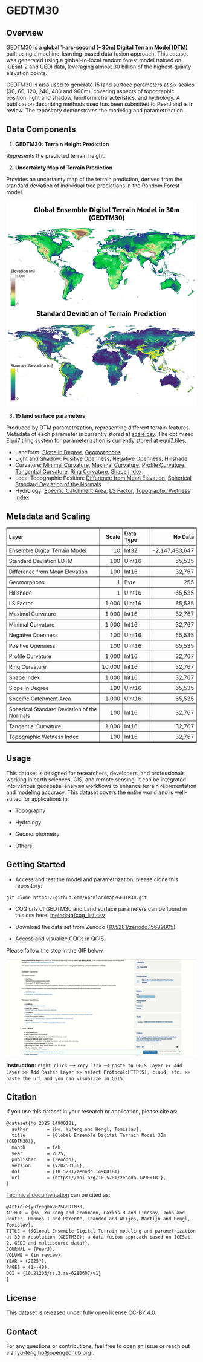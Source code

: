 # GEDTM30

## Overview

GEDTM30 is a **global 1-arc-second (~30m) Digital Terrain Model (DTM)** built using a machine-learning-based data fusion approach. This dataset was generated using a global-to-local random forest model trained on ICEsat-2 and GEDI data, leveraging almost 30 billion of the highest-quality elevation points. 

GEDTM30 is also used to generate 15 land surface parameters at six scales (30, 60, 120, 240, 480 and 960m), covering aspects of topographic position, light and shadow, landform characteristics, and hydrology. A publication describing methods used has been submitted to PeerJ and is in review. The repository demonstrates the modeling and parametrization. 

## Data Components

1. **GEDTM30: Terrain Height Prediction**

Represents the predicted terrain height.

2. **Uncertainty Map of Terrain Prediction**

Provides an uncertainty map of the terrain prediction, derived from the standard deviation of individual tree predictions in the Random Forest model.

![Alt text](img/landing.jpg)

3. **15 land surface parameters**

Produced by DTM parametrization, representing different terrain features. Metadata of each parameter is currently stored at [scale.csv](parametrization/scaling.csv). The optimized [Equi7](https://github.com/TUW-GEO/Equi7Grid) tiling system for parameterization is currently stored at [equi7_tiles](parametrization/equi7_tiles).


- Landform:
[Slope in Degree](https://zenodo.org/records/14920379), [Geomorphons](https://zenodo.org/records/14920357)
- Light and Shadow:
[Positive Openness](https://zenodo.org/records/14920371), [Negative Openness](https://zenodo.org/records/14920369), [Hillshade](https://zenodo.org/records/14920359)
- Curvature:
[Minimal Curvature](https://zenodo.org/records/14920365), [Maximal Curvature](https://zenodo.org/records/14920363), [Profile Curvature](https://zenodo.org/records/14920373), [Tangential Curvature](https://zenodo.org/records/14920385), [Ring Curvature](https://zenodo.org/records/14920375), [Shape Index](https://zenodo.org/records/14920377)
- Local Topographic Position:
[Difference from Mean Elevation](https://zenodo.org/records/14919451), [Spherical Standard Deviation of the Normals](https://zenodo.org/records/14920383)
- Hydrology:
[Specific Catchment Area](https://zenodo.org/records/14920381), [LS Factor](https://zenodo.org/records/14920361), [Topographic Wetness Index](https://zenodo.org/records/14920387)

## Metadata and Scaling

<table border="1" style="border-collapse: collapse;">
  <tr>
    <th style="text-align: left; padding: 5px;">Layer</th>
    <th style="text-align: right; padding: 5px;">Scale</th>
    <th style="text-align: left; padding: 5px;">Data Type</th>
    <th style="text-align: right; padding: 5px;">No Data</th>
  </tr>
  <tr>
    <td style="text-align: left; padding: 5px;">Ensemble Digital Terrain Model</td>
    <td style="text-align: right; padding: 5px;">10</td>
    <td style="text-align: left; padding: 5px;">Int32</td>
    <td style="text-align: right; padding: 5px;">-2,147,483,647</td>
  </tr>
  <tr>
    <td style="text-align: left; padding: 5px;">Standard Deviation EDTM</td>
    <td style="text-align: right; padding: 5px;">100</td>
    <td style="text-align: left; padding: 5px;">UInt16</td>
    <td style="text-align: right; padding: 5px;">65,535</td>
  </tr>
  <tr>
    <td style="text-align: left; padding: 5px;">Difference from Mean Elevation</td>
    <td style="text-align: right; padding: 5px;">100</td>
    <td style="text-align: left; padding: 5px;">Int16</td>
    <td style="text-align: right; padding: 5px;">32,767</td>
  </tr>
  <tr>
    <td style="text-align: left; padding: 5px;">Geomorphons</td>
    <td style="text-align: right; padding: 5px;">1</td>
    <td style="text-align: left; padding: 5px;">Byte</td>
    <td style="text-align: right; padding: 5px;">255</td>
  </tr>
  <tr>
    <td style="text-align: left; padding: 5px;">Hillshade</td>
    <td style="text-align: right; padding: 5px;">1</td>
    <td style="text-align: left; padding: 5px;">UInt16</td>
    <td style="text-align: right; padding: 5px;">65,535</td>
  </tr>
  <tr>
    <td style="text-align: left; padding: 5px;">LS Factor</td>
    <td style="text-align: right; padding: 5px;">1,000</td>
    <td style="text-align: left; padding: 5px;">UInt16</td>
    <td style="text-align: right; padding: 5px;">65,535</td>
  </tr>
  <tr>
    <td style="text-align: left; padding: 5px;">Maximal Curvature</td>
    <td style="text-align: right; padding: 5px;">1,000</td>
    <td style="text-align: left; padding: 5px;">Int16</td>
    <td style="text-align: right; padding: 5px;">32,767</td>
  </tr>
  <tr>
    <td style="text-align: left; padding: 5px;">Minimal Curvature</td>
    <td style="text-align: right; padding: 5px;">1,000</td>
    <td style="text-align: left; padding: 5px;">Int16</td>
    <td style="text-align: right; padding: 5px;">32,767</td>
  </tr>
  <tr>
    <td style="text-align: left; padding: 5px;">Negative Openness</td>
    <td style="text-align: right; padding: 5px;">100</td>
    <td style="text-align: left; padding: 5px;">UInt16</td>
    <td style="text-align: right; padding: 5px;">65,535</td>
  </tr>
  <tr>
    <td style="text-align: left; padding: 5px;">Positive Openness</td>
    <td style="text-align: right; padding: 5px;">100</td>
    <td style="text-align: left; padding: 5px;">UInt16</td>
    <td style="text-align: right; padding: 5px;">65,535</td>
  </tr>
  <tr>
    <td style="text-align: left; padding: 5px;">Profile Curvature</td>
    <td style="text-align: right; padding: 5px;">1,000</td>
    <td style="text-align: left; padding: 5px;">Int16</td>
    <td style="text-align: right; padding: 5px;">32,767</td>
  </tr>
  <tr>
    <td style="text-align: left; padding: 5px;">Ring Curvature</td>
    <td style="text-align: right; padding: 5px;">10,000</td>
    <td style="text-align: left; padding: 5px;">Int16</td>
    <td style="text-align: right; padding: 5px;">32,767</td>
  </tr>
  <tr>
    <td style="text-align: left; padding: 5px;">Shape Index</td>
    <td style="text-align: right; padding: 5px;">1,000</td>
    <td style="text-align: left; padding: 5px;">Int16</td>
    <td style="text-align: right; padding: 5px;">32,767</td>
  </tr>
  <tr>
    <td style="text-align: left; padding: 5px;">Slope in Degree</td>
    <td style="text-align: right; padding: 5px;">100</td>
    <td style="text-align: left; padding: 5px;">UInt16</td>
    <td style="text-align: right; padding: 5px;">65,535</td>
  </tr>
  <tr>
    <td style="text-align: left; padding: 5px;">Specific Catchment Area</td>
    <td style="text-align: right; padding: 5px;">1,000</td>
    <td style="text-align: left; padding: 5px;">UInt16</td>
    <td style="text-align: right; padding: 5px;">65,535</td>
  </tr>
  <tr>
    <td style="text-align: left; padding: 5px;">Spherical Standard Deviation of the Normals</td>
    <td style="text-align: right; padding: 5px;">100</td>
    <td style="text-align: left; padding: 5px;">Int16</td>
    <td style="text-align: right; padding: 5px;">32,767</td>
  </tr>
  <tr>
    <td style="text-align: left; padding: 5px;">Tangential Curvature</td>
    <td style="text-align: right; padding: 5px;">1,000</td>
    <td style="text-align: left; padding: 5px;">Int16</td>
    <td style="text-align: right; padding: 5px;">32,767</td>
  </tr>
  <tr>
    <td style="text-align: left; padding: 5px;">Topographic Wetness Index</td>
    <td style="text-align: right; padding: 5px;">100</td>
    <td style="text-align: left; padding: 5px;">Int16</td>
    <td style="text-align: right; padding: 5px;">32,767</td>
  </tr>

   
 
</table>

## Usage

This dataset is designed for researchers, developers, and professionals working in earth sciences, GIS, and remote sensing. It can be integrated into various geospatial analysis workflows to enhance terrain representation and modeling accuracy. This dataset covers the entire world and is well-suited for applications in:

- Topography

- Hydrology

- Geomorphometry

- Others

## Getting Started

- Access and test the model and parametrization, please clone this repository:

```
git clone https://github.com/openlandmap/GEDTM30.git
```
- COG urls of GEDTM30 and Land surface parameters can be found in this csv here: [metadata/cog_list.csv](metadata/cog_list.csv)

- Download the data set from Zenodo ([10.5281/zenodo.15689805](https://zenodo.org/records/15689805))

- Access and visualize COGs in QGIS. 

Please follow the step in the GIF below.

![Alt text](img/open_file_qgis_copy_link.gif)

 **Instruction**:
`right click` --> `copy link` --> `paste to QGIS Layer >> Add Layer >> Add Raster Layer >> select Protocol:HTTP(S), cloud, etc. >> paste the url and you can visualize in QGIS`.

## Citation

If you use this dataset in your research or application, please cite as:

```
@dataset{ho_2025_14900181,
  author       = {Ho, Yufeng and Hengl, Tomislav},
  title        = {Global Ensemble Digital Terrain Model 30m (GEDTM30)},
  month        = feb,
  year         = 2025,
  publisher    = {Zenodo},
  version      = {v20250130},
  doi          = {10.5281/zenodo.14900181},
  url          = {https://doi.org/10.5281/zenodo.14900181},
}
```

[Technical documentation](https://www.researchsquare.com/article/rs-6280607/v1) can be cited as:

```
@Article{yufengho2025GEDTM30,
AUTHOR = {Ho, Yu-Feng and Grohmann, Carlos H and Lindsay, John and Reuter, Hannes I and Parente, Leandro and Witjes, Martijn and Hengl, Tomislav},
TITLE = {{Global Ensemble Digital Terrain modeling and parametrization at 30 m resolution (GEDTM30): a data fusion approach based on ICESat-2, GEDI and multisource data}},
JOURNAL = {PeerJ},
VOLUME = {in review},
YEAR = {2025?},
PAGES = {1--49},
DOI = {10.21203/rs.3.rs-6280607/v1}
}
```

## License

This dataset is released under fully open license [CC-BY 4.0](https://creativecommons.org/licenses/by/4.0/deed.en). 

## Contact

For any questions or contributions, feel free to open an issue or reach out via [yu-feng.ho@opengeohub.org].
